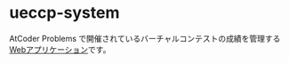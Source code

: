 # ueccp-system
 
AtCoder Problems で開催されているバーチャルコンテストの成績を管理する [Webアプリケーション](https://dyktr06.work/ueccp/)です。
